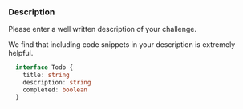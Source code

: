 ### Description
Please enter a well written description of your challenge.

We find that including code snippets in your description is extremely helpful.

```ts
  interface Todo {
    title: string
    description: string
    completed: boolean
  }
```